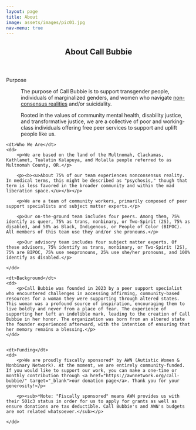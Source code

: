 ```yaml
---
layout: page
title: About
image: assets/images/pic01.jpg
nav-menu: true
---
```


<!-- Main -->
<div id="main" class="alt" style="max-width: 800px;margin:auto;">

<!-- One -->
<section id="one">
	<div class="inner">
		<header class="major">
			<h1>About Call Bubbie</h1>
		</header>



<dl>
	<dt>Purpose</dt>
	<dd>
		<p>The purpose of Call Bubbie is to support  transgender people, individuals of marginalized genders, and women who navigate <a href="https://www.hearing-voices.org/#content" target="_blank">non-consensus realities</a> and/or suicidality.</p>
		<p>Rooted in the values of community mental health, disability justice, and transformative justice, we are a collective of poor and working-class individuals offering free peer services to support and uplift people like us.</p>
	</dd>

	<dt>Who We Are</dt>
	<dd>
		<p>We are based on the land of the Multnomah, Clackamas, Kathlamet, Tualatin Kalapuya, and Molalla people referred to as Multnomah County, OR.</p> 

		<p><b><u>About 75% of our team experiences nonconsensus reality. In medical terms, this might be described as "psychosis," though that term is less favored in the broader community and within the mad liberation space.</u></b></p>
		
		<p>We are a team of community workers, primarily composed of peer support specialists and subject matter experts.</p>

		<p>Our on-the-ground team includes four peers. Among them, 75% identify as queer, 75% as trans, nonbinary, or Two-Spirit (2S), 75% as disabled, and 50% as Black, Indigenous, or People of Color (BIPOC). All members of this team use they and/or she pronouns.</p>

		<p>Our advisory team includes four subject matter experts. Of these advisors, 75% identify as trans, nonbinary, or Two-Spirit (2S), 75% are BIPOC, 75% use neopronouns, 25% use she/her pronouns, and 100% identify as disabled.</p>

	</dd>

	<dt>Background</dt>
	<dd>
		<p>Call Bubbie was founded in 2023 by a peer support specialist who encountered challenges in accessing affirming, community-based resources for a woman they were supporting through altered states. This woman was a profound source of inspiration, encouraging them to live boldly and never from a place of fear. The experience of supporting her left an indelible mark, leading to the creation of Call Bubbie in her honor. The organization was born from an altered state the founder experienced afterward, with the intention of ensuring that her memory remains a blessing.</p>
	</dd>


	<dt>Funding</dt>
	<dd>
		<p>We are proudly fiscally sponsored* by AWN (Autistic Women & Nonbinary Network). At the moment, we are entirely community-funded. If you would like to support our work, you can make a one-time or monthly contribution through <a href="https://awnnetwork.org/call-bubbie/" target="_blank">our donation page</a>. Thank you for your generosity!</p>

		<p><sub>*Note: "Fiscally sponsored" means AWN provides us with their 501c3 status in order for us to apply for grants as well as ensure donations are tax deductible. Call Bubbie's and AWN's budgets are not related whatsoever.</sub></p>

	</dd> 

	
</dl>


</div>
</section>

</div>
